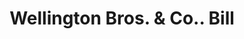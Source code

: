 ---
doi: 10.7916/D8JM3NQM
date_other: '1880'
date_other_textual: 1880-1889
form: printed ephemera
genre:
- Invoices
name:
- Wellington Bros. & Co.
object_in_context_url: https://biggert.cul.columbia.edu/items/view/ave_biggert_00474
subject_hierarchical_geographic:
- Boston, Massachusetts, United States
subject_name:
- Wellington Bros. & Co.
title: Wellington Bros. & Co.. Bill
sort_title: Wellington Bros. & Co.. Bill
call_number: ave_biggert_00474
coordinates:
- 42.35805555555556,-71.06361111111111
pid: ave_biggert_00474
identifiers: ave_biggert_00474
thumbnail: https://derivativo-2.library.columbia.edu/iiif/2/ldpd:344161/full/!256,256/0/native.jpg
permalink: /biggert/ave_biggert_00474/
layout: iiif-image-page
---